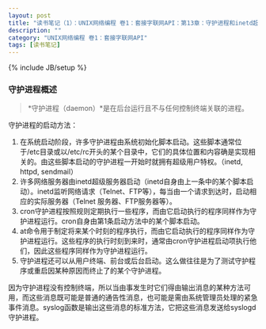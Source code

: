 ```yaml
---
layout: post
title: "读书笔记（1）：UNIX网络编程 卷1：套接字联网API：第13章：守护进程和inetd超级服务器"
description: ""
category: "UNIX网络编程 卷1：套接字联网API"
tags: [读书笔记]
---
```

{% include JB/setup %}

### 守护进程概述

>*守护进程（daemon）*是在后台运行且不与任何控制终端关联的进程。

守护进程的启动方法：

1. 在系统启动阶段，许多守护进程由系统初始化脚本启动。这些脚本通常位于/etc目录或以/etc/rc开头的某个目录中，它们的具体位置和内容确是实现相关的。由这些脚本启动的守护进程一开始时就拥有超级用户特权。（inetd, httpd, sendmail）
2. 许多网络服务器由inetd超级服务器启动（inetd自身由上一条中的某个脚本启动）。inetd监听网络请求（Telnet、FTP等），每当由一个请求到达时，启动相应的实际服务器（Telnet 服务器、FTP服务器等）。
3. cron守护进程按照规则定期执行一些程序，而由它启动执行的程序同样作为守护进程运行。cron自身由第1条启动方法中的某个脚本启动。
4. at命令用于制定将来某个时刻的程序执行，而由它启动执行的程序同样作为守护进程运行。这些程序的执行时刻到来时，通常由cron守护进程启动项执行他们，因此这些程序同样作为守护进程运行。
5. 守护进程还可以从用户终端、前台或后台启动。这么做往往是为了测试守护程序或重启因某种原因而终止了的某个守护进程。

因为守护进程没有控制终端，所以当由事发生时它们得由输出消息的某种方法可用，而这些消息既可能是普通的通告性消息，也可能是需由系统管理员处理的紧急事件消息。syslog函数是输出这些消息的标准方法，它把这些消息发送给syslogd守护进程。

